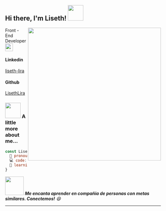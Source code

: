 <h2><b> Hi there, I'm Liseth! </b> <img src="https://media2.giphy.com/media/J6VwCNMsCvy8itOXkX/giphy.gif?cid=790b761109b08be81a91dbc7d608d393c714e9ec4f50c395&rid=giphy.gif&ct=s" width="50"></h2>
<img align='right' src="https://media.giphy.com/media/L1R1tvI9svkIWwpVYr/giphy.gif" width="430">
<p>Front - End Developer <img src="https://media2.giphy.com/media/UVG0BN8TOMKkPOJS6e/giphy.gif?cid=790b7611uxy2ulaxgm0r9yk90dsd66zy49e72h9hhofn3qp2&amp;rid=giphy.gif&amp;ct=s" width="25" ></p> 


#### Linkedin
[liseth-lira](https://www.linkedin.com/in/liseth-lira/)</br>

#### Github
[LisethLira](https://github.com/LisethLira)



 


### <img src="https://media.giphy.com/media/VgCDAzcKvsR6OM0uWg/giphy.gif" width="50"> A little more about me...  

```javascript
const Liseth = {
  🙋 pronouns: "she" | "her",
  💻 code: [Javascript, HTML, CSS],
  🌱 learning: [React, Node.js],
}
```

<img src="https://media4.giphy.com/media/ekdrkc4RgB3elF8e7t/giphy.gif?cid=790b761149374212c5f0f8d84f547db0b8ecc34bf6ce886d&rid=giphy.gif&ct=s" width="60"> <em><b>Me encanta aprender en compañia de personas con metas similares. Conectemos!</b> 😄</em>

---


<!--
**LisethLira/LisethLira** is a ✨ _special_ ✨ repository because its `README.md` (this file) appears on your GitHub profile.

Here are some ideas to get you started:

- 🔭 I’m currently working on ...
- 🌱 I’m currently learning ...
- 👯 I’m looking to collaborate on ...
- 🤔 I’m looking for help with ...
- 💬 Ask me about ...
- 📫 How to reach me: ...
- 😄 Pronouns: ...
- ⚡ Fun fact: ...
-->
